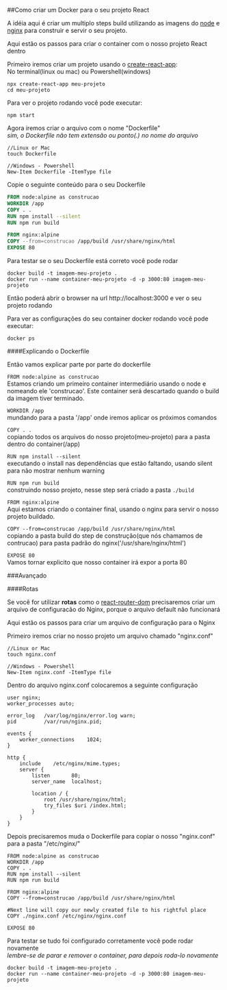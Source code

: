 ##Como criar um Docker para o seu projeto React

A idéia aqui é criar um multiplo steps build utilizando as imagens do [node](https://nodejs.org/en/) e [nginx](https://www.nginx.com/) para construir e servir o seu projeto.

Aqui estão os passos para criar o container com o nosso projeto React dentro  

Primeiro iremos criar um projeto usando o [create-react-app](https://github.com/facebook/create-react-app): <br />
No terminal(linux ou mac) ou Powershell(windows)

```
npx create-react-app meu-projeto
cd meu-projeto
```

Para ver o projeto rodando você pode executar:
```
npm start
```

Agora iremos criar o arquivo com o nome "Dockerfile" <br/>
*sim, o Dockerfile não tem extensão ou ponto(.) no nome do arquivo*

```
//Linux or Mac
touch Dockerfile

//Windows - Powershell
New-Item Dockerfile -ItemType file
```

Copie o seguinte conteúdo para o seu Dockerfile

```dockerfile
FROM node:alpine as construcao
WORKDIR /app
COPY . .
RUN npm install --silent
RUN npm run build

FROM nginx:alpine
COPY --from=construcao /app/build /usr/share/nginx/html
EXPOSE 80
```

Para testar se o seu Dockerfile está correto você pode rodar

```
docker build -t imagem-meu-projeto .
docker run --name container-meu-projeto -d -p 3000:80 imagem-meu-projeto
```

Então poderá abrir o browser na url http://localhost:3000 e ver o seu projeto rodando


Para ver as configurações do seu container docker rodando você pode executar:
```
docker ps 
```

####Explicando o Dockerfile

Então vamos explicar parte por parte do dockerfile

`FROM node:alpine as construcao`<br/>
Estamos criando um primeiro container intermediário usando o node e nomeando ele 'construcao'. Este container será descartado quando o build da imagem tiver terminado.

`WORKDIR /app`<br/>
mundando para a pasta '/app' onde iremos aplicar os próximos comandos 
 
 `COPY . .`<br/>
 copiando todos os arquivos do nosso projeto(meu-projeto) para a pasta dentro do container(/app)
 
 `RUN npm install --silent`<br/>
 executando o install nas dependências que estão faltando, usando silent para não mostrar nenhum warning
 
 `RUN npm run build`<br/>
construindo nosso projeto, nesse step será criado a pasta `./build`
 
 `FROM nginx:alpine`<br/>
Aqui estamos criando o container final, usando o nginx para servir o nosso projeto buildado.
 
 `COPY --from=construcao /app/build /usr/share/nginx/html`<br/>
copiando a pasta build do step de construção(que nós chamamos de contrucao) para pasta padrão do nginx('/usr/share/nginx/html')

`EXPOSE 80`<br/>
Vamos tornar explicito que nosso container irá expor a porta 80


###Avançado

####Rotas

Se você for utilizar **rotas** como o [react-router-dom](https://reacttraining.com/react-router/web/guides/quick-start) precisaremos criar um arquivo de configuracão do Nginx, porque o arquivo default não funcionará

Aqui estão os passos para criar um arquivo de configuração para o Nginx

Primeiro iremos criar no nosso projeto um arquivo chamado "nginx.conf"

```
//Linux or Mac
touch nginx.conf

//Windows - Powershell
New-Item nginx.conf -ItemType file
```

Dentro do arquivo nginx.conf colocaremos a seguinte configuração 

```
user nginx;
worker_processes auto;

error_log   /var/log/nginx/error.log warn;
pid         /var/run/nginx.pid;

events {
    worker_connections    1024;
}

http {
    include    /etc/nginx/mime.types;
    server {
        listen       80;
        server_name  localhost;

        location / {
            root /usr/share/nginx/html;
            try_files $uri /index.html;
        }
    }
} 
```

Depois precisaremos muda o Dockerfile para copiar o nosso "nginx.conf" para a pasta "/etc/nginx/"

```
FROM node:alpine as construcao
WORKDIR /app
COPY . .
RUN npm install --silent
RUN npm run build

FROM nginx:alpine
COPY --from=construcao /app/build /usr/share/nginx/html

#Next line will copy our newly created file to his rightful place 
COPY ./nginx.conf /etc/nginx/nginx.conf

EXPOSE 80
```

Para testar se tudo foi configurado corretamente você pode rodar novamente<br/>
*lembre-se de parar e remover o container, para depois roda-lo novamente*
```
docker build -t imagem-meu-projeto .
docker run --name container-meu-projeto -d -p 3000:80 imagem-meu-projeto
```
